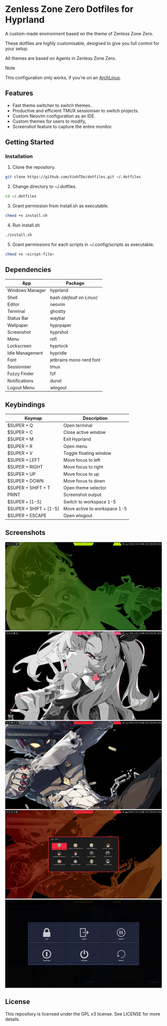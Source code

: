 # Zenless Zone Zero Dotfiles for Hyprland
A custom-made environment based on the theme of Zenless Zone Zero.

These dotfiles are highly customisable, designed to give you full control
for your setup.

All themes are based on Agents in Zenless Zone Zero.

> [!NOTE]
> This configuration only works, if you're on an [ArchLinux](https://archlinux.org/).

## Features
* Fast theme switcher to switch themes.
* Productive and efficient TMUX sessioniser to switch projects.
* Custom Neovim configuration as an IDE.
* Custom themes for users to modify,
* Screenshot feature to capture the entire monitor.

## Getting Started
### Installation
1. Clone the repository.
```sh
git clone https://github.com/VinhTDo/dotfiles.git ~/.dotfiles
```
2. Change directory to ~/.dotfiles.
```sh
cd ~/.dotfiles
```
3. Grant permission from install.sh as executable.
```sh
chmod +x install.sh
```
4. Run install.sh
```sh
./install.sh
```
5. Grant permissions for each scripts in ~/.config/scripts as executable.
```sh
chmod +x <script-file>
```

## Dependencies
| App | Package |
| -------------- | --------------- |
| Windows Manager | hyprland |
| Shell | bash *(default on Linux)* |
| Editor | neovim |
| Terminal | ghostty |
| Status Bar | waybar |
| Wallpaper | hyprpaper |
| Screenshot | hyprshot |
| Menu | rofi |
| Lockscreen | hyprlock |
| Idle Management | hypridle |
| Font | jetbrains mono nerd font |
| Sessioniser | tmux |
| Fuzzy Finder | fzf |
| Notifications | dunst |
| Logout Menu | wlogout |

## Keybindings
| Keymap | Description |
| -------------- | --------------- |
| $SUPER + Q | Open terminal |
| $SUPER + C | Close active window |
| $SUPER + M | Exit Hyprland |
| $SUPER + R | Open menu |
| $SUPER + V | Toggle floating window |
| $SUPER + LEFT | Move focus to left |
| $SUPER + RIGHT | Move focus to right |
| $SUPER + UP | Move focus to up |
| $SUPER + DOWN | Move focus to down |
| $SUPER + SHIFT + T | Open theme selector |
| PRINT | Screenshot output |
| $SUPER + [1-5] | Switch to workspace 1-5 |
| $SUPER + SHIFT + [1-5] | Move active to workspace 1-5 |
| $SUPER + ESCAPE | Open wlogout |

## Screenshots
![Screenshot 01](./misc/screenshots/screenshot-01.png "screenshot-01.png")
![Screenshot 02](./misc/screenshots/screenshot-02.png "screenshot-02.png")
![Screenshot 03](./misc/screenshots/screenshot-03.png "screenshot-03.png")
![Screenshot 04](./misc/screenshots/screenshot-04.png "screenshot-04.png")
![Screenshot 05](./misc/screenshots/screenshot-05.png "screenshot-05.png")

## License
This repository is licensed under the GPL v3 license.
See LICENSE for more details.
